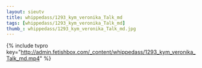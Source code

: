 ```yaml
--- 
layout: sieutv
title: whippedass/1293_kym_veronika_Talk_md
tags: [whippedass/1293_kym_veronika_Talk_md]
thumb_: whippedass/1293_kym_veronika_Talk_md.jpg
---
```

{% include tvpro key="http://admin.fetishbox.com/_content/whippedass/1293_kym_veronika_Talk_md.mp4" %} 
